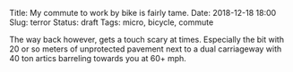 Title: My commute to work by bike is fairly tame.
Date: 2018-12-18 18:00
Slug: terror
Status: draft
Tags: micro, bicycle, commute

The way back however, gets a touch scary at times. Especially the bit with 20 or so meters of unprotected pavement next to a dual carriageway with 40 ton artics barreling towards you at 60+ mph.
